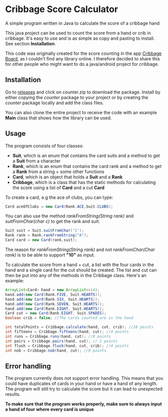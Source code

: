 # Cribbage Score Calculator
A simple program written in Java to calculate the score of a cribbage hand

This java project can be used to count the score from a hand or crib in cribbage. It's easy to use and is as simple as copy and pasting to install. See section **Installation**.

This code was originally created for the score counting in the app [Cribbage Board](https://play.google.com/store/apps/details?id=com.coeccode.cribbageboard), as I couldn't find any library online. I therefore decided to share this for other people who might want to do a java/android project for cribbage.

## Installation
Go to [releases](https://github.com/Coec0/CribbageScoreCalculator/releases) and click on counter.zip to download the package. Install by either copying the *counter* package to your project or by creating the *counter* package locally and add the class files.

You can also clone the entire project to receive the code with an example **Main** class that shows how the library can be used.

## Usage

The program consists of four classes:

* **Suit**, which is an enum that contains the card suits and a method to get a **Suit** from a character
* **Rank**, which is an enum that contains the card rank and a method to get a **Rank** from a string + some other functions
* **Card**, which is an object that holds a **Suit** and a **Rank**
* **Cribbage**, which is a class that has the static methods for calculating the score using a list of **Card** and a cut **Card**

To create a card, e.g the ace of clubs, you can type: 
```java
Card aceOfClubs = new Card(Rank.ACE,Suit.CLUBS);
```

You can also use the method *rankFromString(String rank)* and *suitFromChar(char c)* to get the rank and suit:
```java
Suit suit = Suit.suitFromChar('C');
Rank rank = Rank.rankFromString("A");
Card card = new Card(rank,suit);
```

The reason for *rankFromString(String rank)* and not *rankFromChar(Char rank)* is to be able to support **"10"** as input.

To calculate the score from a hand + cut, a list with the four cards in the hand and a single card for the cut should be created. The list and cut can then be put into any of the methods in the Cribbage class. Here's an example:

```java
ArrayList<Card> hand = new ArrayList<>(4);
hand.add(new Card(Rank.FIVE, Suit.HEARTS));
hand.add(new Card(Rank.SIX, Suit.HEARTS));
hand.add(new Card(Rank.SEVEN, Suit.HEARTS));
hand.add(new Card(Rank.EIGHT, Suit.HEARTS));
Card cut = new Card(Rank.EIGHT, Suit.SPADES);
boolean crib = false; //The cards counted are in the hand

int totalPoints = Cribbage.calculate(hand, cut, crib); //18 points
int fifteens = Cribbage.fifteens(hand, cut); //4 points
int runs = Cribbage.runs(hand, cut); //8 points
int pairs = Cribbage.pairs(hand, cut); // 2 points
int flush = Cribbage.flush(hand, cut, crib); //4 points
int nob = Cribbage.nob(hand, cut); //0 points
```

## Error handling
The program currently does not support error handling. This means that you could have duplicates of cards in your hand or have a hand of any length. The program will still try to calculate the score but it can lead to unexpected results.

**To make sure that the program works properly, make sure to always input a hand of four where every card is unique**
